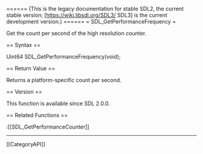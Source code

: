 ====== (This is the legacy documentation for stable SDL2, the current stable version; [https://wiki.libsdl.org/SDL3/ SDL3] is the current development version.) ======
= SDL_GetPerformanceFrequency =

Get the count per second of the high resolution counter.

== Syntax ==

<syntaxhighlight lang='c'>
Uint64 SDL_GetPerformanceFrequency(void);
</syntaxhighlight>

== Return Value ==

Returns a platform-specific count per second.

== Version ==

This function is available since SDL 2.0.0.

== Related Functions ==

:[[SDL_GetPerformanceCounter]]

----
[[CategoryAPI]]


